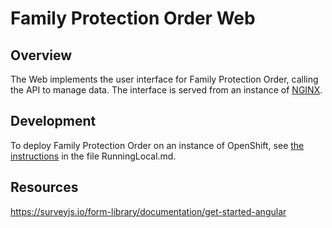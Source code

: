 # Family Protection Order Web

## Overview

The Web implements the user interface for Family Protection Order, calling the API to manage data. The interface is served from an instance of [NGINX](https://www.nginx.com/).

## Development

To deploy Family Protection Order on an instance of OpenShift, see [the instructions](../RunningLocal.md) in the file RunningLocal.md.

## Resources

https://surveyjs.io/form-library/documentation/get-started-angular
